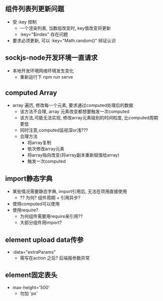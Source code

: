 ## 组件列表列更新问题 ##
+ 受 :key 控制
  + 一个渲染列表, 当数组改变时, key值改变将更新
  + :key="$index" 存在问题
+ 要求必须更新, 可以 :key="Math.random()" 辩证认识

## sockjs-node开发环境一直请求 ##
+ 本地开发环境网络环境发生变化
  + 重新运行下 npm run serve
## computed Array ##
+ array 遍历, 修改每一个元素, 要求通过computed处理后的数据
  + 该方法不合理, array 元素改变都想要触发一次computed
  + 该方法,可能无法实现, 修改array元素级别的时间粒度, 比computed周期更低
  + 同时注意,computed监视深or浅???
  + 合理方法
    + 将array复制
    + 依次修改array元素
    + 将array指向改变(将array副本重新赋值给array)
    + 触发一次computed
  
## import静态字典 ##
+ 某些情况需要静态字典, import引用后, 无法在项用直接使用
  + ?? 为何? 组件周期 + 引用异步?
+ 使用computed可以使用
+ 使用require?
  + 为何组件需要用require来引用??
  + 大部分组件用import?

## element upload data传参 ##
+ :data="extraParams"
  + 需写在action 之后? 后端报参数异常
## element固定表头 ##
+ max-height='500'
  + 勿加 'px'